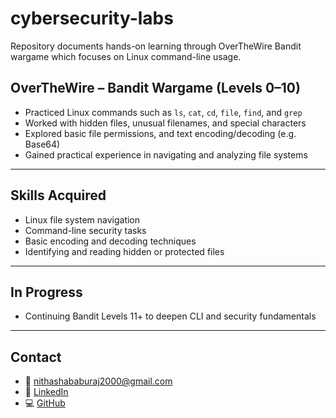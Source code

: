 # cybersecurity-labs
Repository documents hands-on learning through OverTheWire Bandit wargame which focuses on Linux command-line usage.

## OverTheWire – Bandit Wargame (Levels 0–10)

- Practiced Linux commands such as `ls`, `cat`, `cd`, `file`, `find`, and `grep`
- Worked with hidden files, unusual filenames, and special characters
- Explored basic file permissions, and text encoding/decoding (e.g. Base64)
- Gained practical experience in navigating and analyzing file systems 

---

## Skills Acquired

- Linux file system navigation  
- Command-line security tasks  
- Basic encoding and decoding techniques  
- Identifying and reading hidden or protected files  

---

## In Progress

- Continuing Bandit Levels 11+ to deepen CLI and security fundamentals

---

## Contact

- 📧 nithashababuraj2000@gmail.com  
- 🔗 [LinkedIn]((https://www.linkedin.com/in/nithasha-babu-raj-477a351b9/))  
- 💻 [GitHub](https://github.com/nithashab2000)
